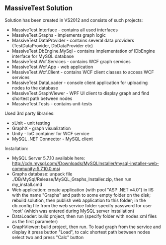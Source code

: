 **MassiveTest Solution**
-----------------------------------

Solution has been created in VS2012 and consists of such projects:

 - MassiveTest.Interface - contains all used interfaces
 - MassiveTest.Graphs - implements graph logic
 - MassiveTest.DataProvider - contains several data providers (TestDataProvider, DbDataProvider etc)
 - MassiveTest.DbEngine.MySql - contains implementation of IDbEngine interface for MySQL database
 - MassiveTest.Wcf.Services - contains WCF graph services
 - MassiveTest.Wcf.App - web application
 - MassiveTest.Wcf.Client - contains WCF client classes to access WCF services
 - MassiveTest.DataLoader - console client application for uploading nodes to the database
 - MassiveTest.GraphViewer - WPF UI client to display graph and find shortest path between nodes
 - MassiveTest.Tests - contains unit-tests


Used 3rd party libraries:

 - xUnit - unit testing
 - GraphX - graph visualization
 - Unity - IoC container for WCF service
 - MySQL .NET Connector - MySQL client

Installation:

 - MySQL Server 5.7.10 available here:  http://cdn.mysql.com//Downloads/MySQLInstaller/mysql-installer-web-community-5.7.10.0.msi
 - Graphs database: unpack file ./DB/MySql/Release/MySQL_Graphs_Installer.zip, then run my_install.cmd
 - Web application: create application (with pool "ASP .NET v4.0") in IIS with the name "Graphs" and path to some empty folder on the disk; rebuild solution, then publish web application to this folder; in the db.config file from the web service folder specify password for user 'root' (which was entered during MySQL server installation)
 - DataLoader: build project, then run (specify folder with nodes xml files as the first parameter)
 - GraphViewer: build project, then run. To load graph from the service and display it press button "Load", to calc shortest path between nodes select two and press "Calc" button

